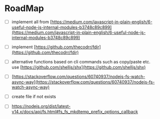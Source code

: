 # RoadMap

-   [ ] implement all from [https://medium.com/javascript-in-plain-english/6-useful-node-js-internal-modules-b3748c89c899](https://medium.com/javascript-in-plain-english/6-useful-node-js-internal-modules-b3748c89c899)

-   [ ] implement [https://github.com/thecodrr/fdir](https://github.com/thecodrr/fdir)

-   [ ] alternative functions based on cli commands such as copy/paste etc. use [https://github.com/shelljs/shx](https://github.com/shelljs/shx)

-   [ ] [https://stackoverflow.com/questions/60740937/nodejs-fs-watch-async-way](https://stackoverflow.com/questions/60740937/nodejs-fs-watch-async-way)

-   [ ] create file if not exists

-   [ ] https://nodejs.org/dist/latest-v14.x/docs/api/fs.html#fs_fs_mkdtemp_prefix_options_callback
